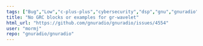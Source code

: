 ```yaml
---
tags: ["Bug","Low","c-plus-plus","cybersecurity","dsp","gnu","gnuradio","hacktoberfest","python","radio","sdr","wavelet","wireless"]
title: "No GRC blocks or examples for gr-wavelet"
html_url: "https://github.com/gnuradio/gnuradio/issues/4554"
user: "mormj"
repo: "gnuradio/gnuradio"
---
```



